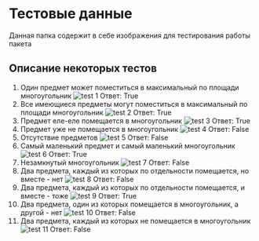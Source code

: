 # Тестовые данные
Данная папка содержит в себе изображения для тестирования работы пакета 

## Описание некоторых тестов
1. Один предмет может поместиться в максимальный по площади многоугольник
   ![test 1](1.jpg "test 1")
   Ответ: True
2. Все имеющиеся предметы могут поместиться в максимальный по площади многоугольник
   ![test 2](2.jpg "test 2")
   Ответ: True 
3. Предмет еле-еле помещается в многоугольник
   ![test 3](3.jpg "test 3")
   Ответ: True 
4. Предмет уже не помещается в многоугольник
   ![test 4](4.jpg "test 4")
   Ответ: False 
5. Отсутствие предметов
   ![test 5](5.jpg "test 5")
   Ответ: False 
6. Самый маленький предмет и самый маленький многоугольник
   ![test 6](6.jpg "test 6")
   Ответ: True 
7. Незамкнутый многоугольник
   ![test 7](7.jpg "test 7")
   Ответ: False 
8. Два предмета, каждый из которых по отдельности помещается, но вместе - нет
   ![test 8](8.jpg "test 8")
   Ответ: False 
9. Два предмета, каждый из которых по отдельности помещается, и вместе - тоже
   ![test 9](9.jpg "test 9")
   Ответ: True 
10. Два предмета, один из которых помещается в многоугольник, а другой - нет
   ![test 10](10.jpg "test 10")
   Ответ: False 
11. Два предмета, каждый из которых не помещается в многоугольник
   ![test 11](11.jpg "test 11")
   Ответ: False
